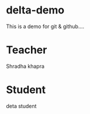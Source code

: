 # delta-demo
This is a demo for git &amp; github....

# Teacher
Shradha khapra

# Student
deta student



